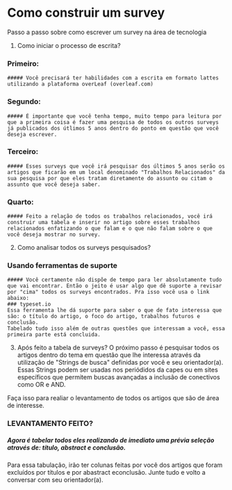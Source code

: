 # Como construir um survey
Passo a passo sobre como escrever um survey na área de tecnologia


1. Como iniciar o processo de escrita?
  ### Primeiro: 
    ##### Você precisará ter habilidades com a escrita em formato lattes utilizando a plataforma overLeaf (overleaf.com)
  ### Segundo:
    ##### É importante que você tenha tempo, muito tempo para leitura por que a primeira coisa é fazer uma pesquisa de todos os outros surveys já publicados dos útlimos 5 anos dentro do ponto em questão que você deseja escrever.
  ### Terceiro:
    ##### Esses surveys que você irá pesquisar dos últimos 5 anos serão os artigos que ficarão em um local denominado "Trabalhos Relacionados" da sua pesquisa por que eles tratam diretamente do assunto ou citam o assunto que você deseja saber.
  ### Quarto:
    ##### Feito a relação de todos os trabalhos relacionados, você irá construir uma tabela e inserir no artigo sobre esses trabalhos relacionados enfatizando o que falam e o que não falam sobre o que você deseja mostrar no survey.

2. Como analisar todos os surveys pesquisados?

  ### Usando ferramentas de suporte
    ##### Você certamente não dispõe de tempo para ler absolutamente tudo que vai encontrar. Então o jeito é usar algo que dê suporte a revisar por "cima" todos os surveys encontrados. Pra isso você usa o link abaixo:
    ### typeset.io
    Essa ferramenta lhe dá suporte para saber o que de fato interessa que são: o título do artigo, o foco do artigo, trabalhos futuros e conclusão.
    Tabelado tudo isso além de outras questões que interessam a você, essa primeira parte está concluida.
3. Após feito a tabela de surveys?
O próximo passo é pesquisar todos os artigos dentro do tema em questão que lhe interessa através da utilização de "Strings de busca" definidas por você e seu orientador(a). Essas Strings podem ser usadas nos periódidos da capes ou em sites específicos que permitem buscas avançadas a inclusão de conectivos como OR e AND.

Faça isso para realiar o levantamento de todos os artigos que são de área de interesse.
  ### LEVANTAMENTO FEITO?
  ##### Agora é tabelar todos eles realizando de imediato uma prévia seleção através de: título, abstract e conclusão. 
  Para essa tabulação, irão ter colunas feitas por você dos artigos que foram excluídos por títulos e por abastract econclusão.
  Junte tudo e volto a conversar com seu orientador(a).
    
    
